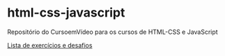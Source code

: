 # html-css-javascript
Repositório do CursoemVídeo para os cursos de HTML-CSS e JavaScript

<a href ="https://leopdasilva.github.io/html-css-javascript/lista-de-exercicios/Lista_exercícios_e_desafios.html">Lista de exercícios e desafios</a>
